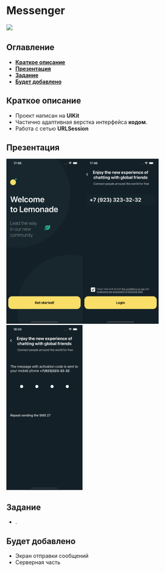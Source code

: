 # Messenger
<img src= "https://github.com/AlekseiBodrov/Messenger/blob/main/presentation/1.gif" width="800" >

## Оглавление
- **[Краткое описание](#Basic)**
- **[Презентация](#Presentation)**
- **[Задание](#Task)**
- **[Будет добавлено](#ComingSoon)**

## <a id="Basic"></a>Краткое описание
- Проект написан на **UIKit**
- Частично адаптивная верстка интерфейса **кодом**.
- Работа с сетью **URLSession**

## <a id="Presentation"></a>Презентация
<img src= "https://github.com/AlekseiBodrov/Messenger/blob/main/presentation/1.png" width="200" ><img src= "https://github.com/AlekseiBodrov/Messenger/blob/main/presentation/2.png" width="200" ><img src= "https://github.com/AlekseiBodrov/Messenger/blob/main/presentation/3.png" width="200" >



## <a id="Task"></a>Задание
- .

## <a id="Task"></a>Будет добавлено
- Экран отправки сообщений
- Серверная часть
